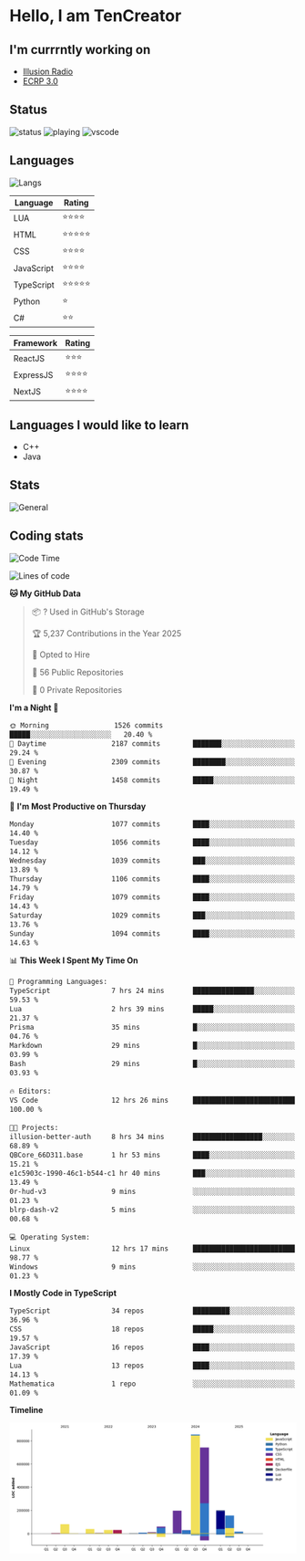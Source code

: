 # Hello, I am TenCreator

## I'm currrntly working on
- [Illusion Radio](https://illusionradio.co.uk/)
- [ECRP 3.0](http://github.com/Emerald-Coast-Roleplay/)

## Status
![status](https://api.statusbadges.me/badge/status/518334475038359555?simple=true&style=for-the-badge)
![playing](https://api.statusbadges.me/badge/playing/518334475038359555?style=for-the-badge)
![vscode](https://api.statusbadges.me/badge/vscode/518334475038359555?style=for-the-badge)

## Languages
![Langs](https://github-readme-stats.vercel.app/api/top-langs/?username=tencreator&layout=compact&theme=radical)


|Language|Rating|
|--------|------|
|LUA|⭐️⭐️⭐️⭐️|
|HTML|⭐️⭐️⭐️⭐️⭐️|
|CSS|⭐️⭐️⭐️⭐️|
|JavaScript|⭐️⭐️⭐️⭐️|
|TypeScript|⭐️⭐️⭐️⭐️⭐️|
|Python|⭐️|
|C#|⭐️⭐️ |

|Framework|Rating|
|--------|------|
|ReactJS|⭐️⭐️⭐|
|ExpressJS|⭐️⭐️⭐️⭐️|
|NextJS|⭐️⭐️⭐⭐️|

## Languages I would like to learn
- C++
- Java

## Stats
![General](https://github-readme-stats.vercel.app/api?username=tencreator&show_icons=true&theme=radical)

## Coding stats

<!--START_SECTION:waka-->
![Code Time](http://img.shields.io/badge/Code%20Time-682%20hrs%2031%20mins-blue)

![Lines of code](https://img.shields.io/badge/From%20Hello%20World%20I%27ve%20Written-2.5%20million%20lines%20of%20code-blue)

**🐱 My GitHub Data** 

> 📦 ? Used in GitHub's Storage 
 > 
> 🏆 5,237 Contributions in the Year 2025
 > 
> 💼 Opted to Hire
 > 
> 📜 56 Public Repositories 
 > 
> 🔑 0 Private Repositories 
 > 
**I'm a Night 🦉** 

```text
🌞 Morning                1526 commits        █████░░░░░░░░░░░░░░░░░░░░   20.40 % 
🌆 Daytime                2187 commits        ███████░░░░░░░░░░░░░░░░░░   29.24 % 
🌃 Evening                2309 commits        ████████░░░░░░░░░░░░░░░░░   30.87 % 
🌙 Night                  1458 commits        █████░░░░░░░░░░░░░░░░░░░░   19.49 % 
```
📅 **I'm Most Productive on Thursday** 

```text
Monday                   1077 commits        ████░░░░░░░░░░░░░░░░░░░░░   14.40 % 
Tuesday                  1056 commits        ████░░░░░░░░░░░░░░░░░░░░░   14.12 % 
Wednesday                1039 commits        ███░░░░░░░░░░░░░░░░░░░░░░   13.89 % 
Thursday                 1106 commits        ████░░░░░░░░░░░░░░░░░░░░░   14.79 % 
Friday                   1079 commits        ████░░░░░░░░░░░░░░░░░░░░░   14.43 % 
Saturday                 1029 commits        ███░░░░░░░░░░░░░░░░░░░░░░   13.76 % 
Sunday                   1094 commits        ████░░░░░░░░░░░░░░░░░░░░░   14.63 % 
```


📊 **This Week I Spent My Time On** 

```text
💬 Programming Languages: 
TypeScript               7 hrs 24 mins       ███████████████░░░░░░░░░░   59.53 % 
Lua                      2 hrs 39 mins       █████░░░░░░░░░░░░░░░░░░░░   21.37 % 
Prisma                   35 mins             █░░░░░░░░░░░░░░░░░░░░░░░░   04.76 % 
Markdown                 29 mins             █░░░░░░░░░░░░░░░░░░░░░░░░   03.99 % 
Bash                     29 mins             █░░░░░░░░░░░░░░░░░░░░░░░░   03.93 % 

🔥 Editors: 
VS Code                  12 hrs 26 mins      █████████████████████████   100.00 % 

🐱‍💻 Projects: 
illusion-better-auth     8 hrs 34 mins       █████████████████░░░░░░░░   68.89 % 
QBCore_66D311.base       1 hr 53 mins        ████░░░░░░░░░░░░░░░░░░░░░   15.21 % 
e1c5903c-1990-46c1-b544-c1 hr 40 mins        ███░░░░░░░░░░░░░░░░░░░░░░   13.49 % 
0r-hud-v3                9 mins              ░░░░░░░░░░░░░░░░░░░░░░░░░   01.23 % 
blrp-dash-v2             5 mins              ░░░░░░░░░░░░░░░░░░░░░░░░░   00.68 % 

💻 Operating System: 
Linux                    12 hrs 17 mins      █████████████████████████   98.77 % 
Windows                  9 mins              ░░░░░░░░░░░░░░░░░░░░░░░░░   01.23 % 
```

**I Mostly Code in TypeScript** 

```text
TypeScript               34 repos            █████████░░░░░░░░░░░░░░░░   36.96 % 
CSS                      18 repos            █████░░░░░░░░░░░░░░░░░░░░   19.57 % 
JavaScript               16 repos            ████░░░░░░░░░░░░░░░░░░░░░   17.39 % 
Lua                      13 repos            ████░░░░░░░░░░░░░░░░░░░░░   14.13 % 
Mathematica              1 repo              ░░░░░░░░░░░░░░░░░░░░░░░░░   01.09 % 
```



**Timeline**

![Lines of Code chart](https://raw.githubusercontent.com/tencreator/tencreator/main/assets/bar_graph.png)


<!--END_SECTION:waka-->
